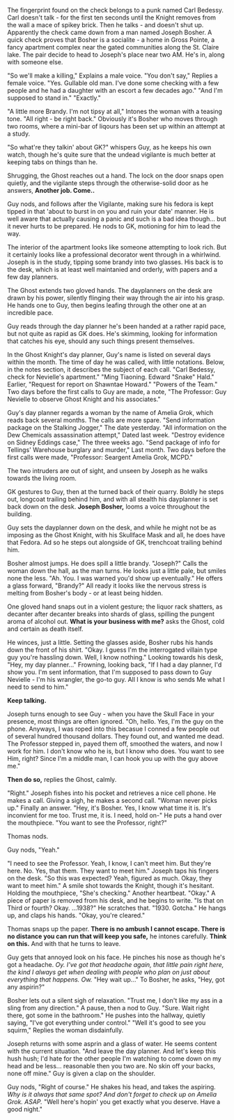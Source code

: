 The fingerprint found on the check belongs to a punk named Carl Bedessy. Carl doesn't talk - for the first ten seconds until the Knight removes from the wall a mace of spikey brick. Then he talks - and doesn't shut up. Apparently the check came down from a man named Joseph Bosher. A quick check proves that Bosher is a socialite - a home in Gross Pointe, a fancy apartment complex near the gated communities along the St. Claire lake. The pair decide to head to Joseph's place near two AM. He's in, along with someone else.

"So we'll make a killing," Explains a male voice. "You don't say," Replies a female voice. "Yes. Gullable old man. I've done some checking with a few people and he had a daughter with an escort a few decades ago." "And I'm supposed to stand in." "Exactly."

"A little more Brandy. I'm not tipsy at all," Intones the woman with a teasing tone. "All right - be right back." Obviously it's Bosher who moves through two rooms, where a mini-bar of liqours has been set up within an attempt at a study.

"So what're they talkin' about GK?" whispers Guy, as he keeps his own watch, though he's quite sure that the undead vigilante is much better at keeping tabs on things than he.

Shrugging, the Ghost reaches out a hand. The lock on the door snaps open quietly, and the vigilante steps through the otherwise-solid door as he answers, **Another job. Come..**

Guy nods, and follows after the Vigilante, making sure his fedora is kept tipped in that 'about to burst in on you and ruin your date' manner. He is well aware that actually causing a panic and such is a bad idea though... but it never hurts to be prepared. He nods to GK, motioning for him to lead the way.

The interior of the apartment looks like someone attempting to look rich. But it certainly looks like a professional decorator went through in a whirlwind. Joseph is in the study, tipping some brandy into two glasses. His back is to the desk, which is at least well maintanied and orderly, with papers and a few day planners.

The Ghost extends two gloved hands. The dayplanners on the desk are drawn by his power, silently flinging their way through the air into his grasp. He hands one to Guy, then begins leafing through the other one at an incredible pace.

Guy reads through the day planner he's been handed at a rather rapid pace, but not quite as rapid as GK does. He's skimming, looking for information that catches his eye, should any such things present themselves.

In the Ghost Knight's day planner, Guy's name is listed on several days within the month. The time of day he was called, with little notations. Below, in the notes section, it describes the subject of each call. "Carl Bedessy, check for Nevielle's apartment." "Ming Tiaoning. Edward "Snake" Hald." Earlier, "Request for report on Shawntae Howard." "Powers of the Team." Two days before the first calls to Guy are made, a note, "The Professor: Guy Nevielle to observe Ghost Knight and his associates."

Guy's day planner regards a woman by the name of Amelia Grok, which reads back several months. The calls are more spare. "Send information package on the Stalking Jogger," The date yesterday. "All information on the Dew Chemicals assassination attempt," Dated last week. "Destroy evidence on Sidney Eddings case," The three weeks ago. "Send package of info for Tellings' Warehouse burglary and murder," Last month. Two days before the first calls were made, "Professor: Seargent Amelia Grok, MCPD."

The two intruders are out of sight, and unseen by Joseph as he walks towards the living room.

GK gestures to Guy, then at the turned back of their quarry. Boldly he steps out, longcoat trailing behind him, and with all stealth his dayplanner is set back down on the desk. **Joseph Bosher,** looms a voice throughout the building.

Guy sets the dayplanner down on the desk, and while he might not be as imposing as the Ghost Knight, with his Skullface Mask and all, he does have that Fedora. Ad so he steps out alongside of GK, trenchcoat trailing behind him.

Bosher almost jumps. He does spill a little brandy. "Joseph?" Calls the woman down the hall, as the man turns. He looks just a little pale, but smiles none the less. "Ah. You. I was warned you'd show up eventually." He offers a glass forward, "Brandy?" All ready it looks like the nervous stress is melting from Bosher's body - or at least being hidden.

One gloved hand snaps out in a violent gesture; the liquor rack shatters, as decanter after decanter breaks into shards of glass, spilling the pungent aroma of alcohol out. **What is your business with me?** asks the Ghost, cold and certain as death itself.

He winces, just a little. Setting the glasses aside, Bosher rubs his hands down the front of his shirt. "Okay. I guess I'm the interrogated villain type guy you're hassling down. Well, I know nothing." Looking towards his desk, "Hey, my day planner..." Frowning, looking back, "If I had a day planner, I'd show you. I'm sent information, that I'm supposed to pass down to Guy Nevielle - I'm his wrangler, the go-to guy. All I know is who sends Me what I need to send to him."

**Keep talking.**

Joseph turns enough to see Guy - when you have the Skull Face in your presence, most things are often ignored. "Oh, hello. Yes, I'm the guy on the phone. Anyways, I was roped into this becasue I conned a few people out of several hundred thousand dollars. They found out, and wanted me dead. The Professor stepped in, payed them off, smoothed the waters, and now I work for him. I don't know who he is, but I know who does. You want to see Him, right? Since I'm a middle man, I can hook you up with the guy above me."

**Then do so,** replies the Ghost, calmly.

"Right." Joseph fishes into his pocket and retrieves a nice cell phone. He makes a call. Giving a sigh, he makes a second call. "Woman never picks up." Finally an answer. "Hey, it's Bosher. Yes, I know what time it is. It's inconvient for me too. Trust me, it is. I need, hold on-" He puts a hand over the mouthpiece. "You want to see the Professor, right?"

Thomas nods.

Guy nods, "Yeah."

"I need to see the Professor. Yeah, I know, I can't meet him. But they're here. No. Yes, that them. They want to meet him." Joseph taps his fingers on the desk. "So this was expected? Yeah, figured as much. Okay, they want to meet him." A smile shot towards the Knight, though it's hesitant. Holding the mouthpiece, "She's checking." Another heartbeat. "Okay." A piece of paper is removed from his desk, and he begins to write. "Is that on Third or fourth? Okay. ...1938?" He scratches that. "1930. Gotcha." He hangs up, and claps his hands. "Okay, you're cleared."

Thomas snaps up the paper. **There is no ambush I cannot escape. There is no distance you can run that will keep you safe,** he intones carefully. **Think on this.** And with that he turns to leave.

Guy gets that annoyed look on his face. He pinches his nose as though he's got a headache. _Oy. I've got that headache again, that little pain right here, the kind I always get when dealing with people who plan on just about everything that happens. Ow._ "Hey wait up..." To Bosher, he asks, "Hey, got any aspirin?"

Bosher lets out a silent sigh of relaxation. "Trust me, I don't like my ass in a sling from any direction." A pause, then a nod to Guy. "Sure. Wait right there, got some in the bathroom." He pushes into the hallway, quietly saying, "I've got everything under control." "Well it's good to see you squirm," Replies the woman disdainfully.

Joseph returns with some asprin and a glass of water. He seems content with the current situation. "And leave the day planner. And let's keep this hush hush; I'd hate for the other people I'm watching to come down on my head and be less... reasonable then you two are. No skin off your backs, none off mine." Guy is given a clap on the shoulder.

Guy nods, "Right of course." He shakes his head, and takes the aspiring. _Why is it always that same spot? And don't forget to check up on Amelia Grok. ASAP._ "Well here's hopin' you get exactly what you deserve. Have a good night."